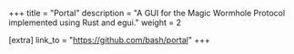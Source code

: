 +++
title = "Portal"
description = "A GUI for the Magic Wormhole Protocol implemented using Rust and egui."
weight = 2

[extra]
link_to = "https://github.com/bash/portal"
+++
